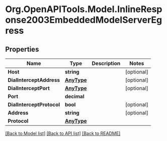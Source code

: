 
# Org.OpenAPITools.Model.InlineResponse2003EmbeddedModelServerEgress

## Properties

Name | Type | Description | Notes
------------ | ------------- | ------------- | -------------
**Host** | **string** |  | [optional] 
**DialInterceptAddress** | [**AnyType**](.md) |  | [optional] 
**DialInterceptPort** | [**AnyType**](.md) |  | [optional] 
**Port** | **decimal** |  | 
**DialInterceptProtocol** | **bool** |  | [optional] 
**Address** | **string** |  | [optional] 
**Protocol** | [**AnyType**](.md) |  | 

[[Back to Model list]](../README.md#documentation-for-models)
[[Back to API list]](../README.md#documentation-for-api-endpoints)
[[Back to README]](../README.md)

